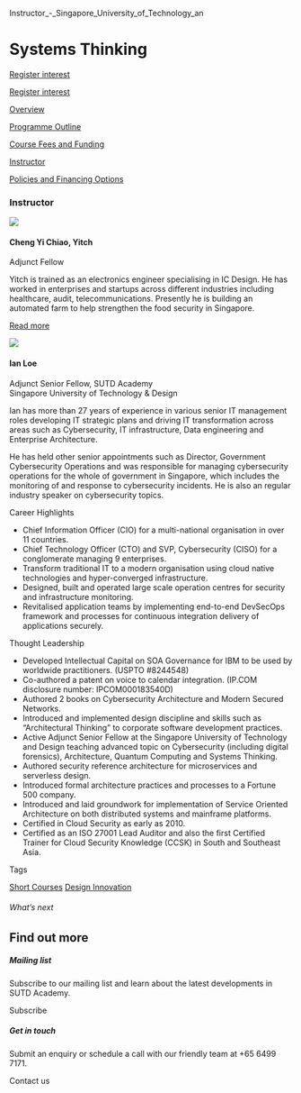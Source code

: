 Instructor_-_Singapore_University_of_Technology_an



Systems Thinking
================

[Register interest](/admissions/academy/short-courses/short-courses-register-your-interest/?coursename=systems-thinking)

[Register interest](/admissions/academy/short-courses/short-courses-register-your-interest/?coursename=systems-thinking)

[Overview](/course/systems-thinking/#tabs)

[Programme Outline](/course/systems-thinking/programme-outline/#tabs)

[Course Fees and Funding](/course/systems-thinking/course-fees-and-funding/#tabs)

[Instructor](/course/systems-thinking/instructor/#tabs)

[Policies and Financing Options](/course/systems-thinking/policies-and-financing-options/#tabs)

### Instructor



![](https://www.sutd.edu.sg/wp-content/uploads/2024/12/yitch2_2487128.jpg?w=120)

#### **Cheng Yi Chiao, Yitch**

Adjunct Fellow

Yitch is trained as an electronics engineer specialising in IC Design. He has worked in enterprises and startups across different industries including healthcare, audit, telecommunications. Presently he is building an automated farm to help strengthen the food security in Singapore.

[Read more](https://www.linkedin.com/in/yitch/)

![](https://www.sutd.edu.sg/wp-content/uploads/2024/12/Ian-Loe-updated-profile-pic_7133428.png)

#### **Ian Loe**

Adjunct Senior Fellow, SUTD Academy  
Singapore University of Technology & Design

Ian has more than 27 years of experience in various senior IT management roles developing IT strategic plans and driving IT transformation across areas such as Cybersecurity, IT infrastructure, Data engineering and Enterprise Architecture.

He has held other senior appointments such as Director, Government Cybersecurity Operations and was responsible for managing cybersecurity operations for the whole of government in Singapore, which includes the monitoring of and response to cybersecurity incidents. He is also an regular industry speaker on cybersecurity topics.

Career Highlights

* Chief Information Officer (CIO) for a multi-national organisation in over 11 countries.
* Chief Technology Officer (CTO) and SVP, Cybersecurity (CISO) for a conglomerate managing 9 enterprises.
* Transform traditional IT to a modern organisation using cloud native technologies and hyper-converged infrastructure.
* Designed, built and operated large scale operation centres for security and infrastructure monitoring.
* Revitalised application teams by implementing end-to-end DevSecOps framework and processes for continuous integration delivery of applications securely.

Thought Leadership

* Developed Intellectual Capital on SOA Governance for IBM to be used by worldwide practitioners. (USPTO #8244548)
* Co-authored a patent on voice to calendar integration. (IP.COM disclosure number: IPCOM000183540D)
* Authored 2 books on Cybersecurity Architecture and Modern Secured Networks.
* Introduced and implemented design discipline and skills such as “Architectural Thinking” to corporate software development practices.
* Active Adjunct Senior Fellow at the Singapore University of Technology and Design teaching advanced topic on Cybersecurity (including digital forensics), Architecture, Quantum Computing and Systems Thinking.
* Authored security reference architecture for microservices and serverless design.
* Introduced formal architecture practices and processes to a Fortune 500 company.
* Introduced and laid groundwork for implementation of Service Oriented Architecture on both distributed systems and mainframe platforms.
* Certified in Cloud Security as early as 2010.
* Certified as an ISO 27001 Lead Auditor and also the first Certified Trainer for Cloud Security Knowledge (CCSK) in South and Southeast Asia.

Tags

[Short Courses](/admissions/academy/courses-and-modules/?academy-type-course=780)
[Design Innovation](/admissions/academy/courses-and-modules/?discipline=795)

###### What’s next

Find out more
-------------

##### Mailing list

Subscribe to our mailing list and learn about the latest developments in SUTD Academy.

Subscribe

##### Get in touch

Submit an enquiry or schedule a call with our friendly team at +65 6499 7171.

Contact us


